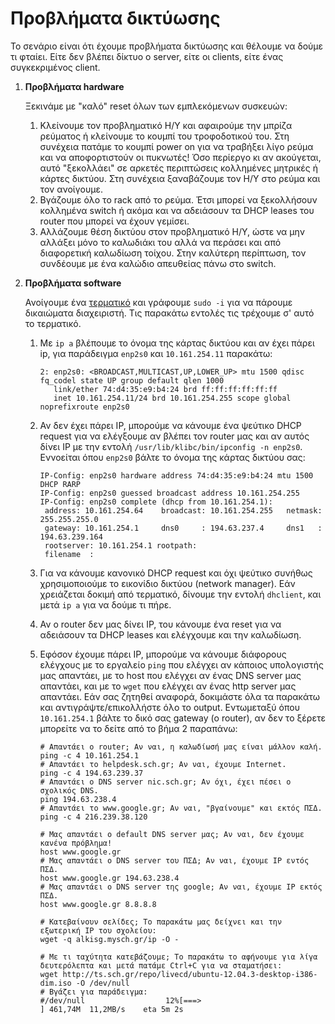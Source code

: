 # Προβλήματα δικτύωσης

Το σενάριο είναι ότι έχουμε προβλήματα δικτύωσης και θέλουμε να δούμε τι φταίει. Είτε δεν βλέπει δίκτυο ο server, είτε οι clients, είτε ένας συγκεκριμένος client.

1.  **Προβλήματα hardware**

    Ξεκινάμε με "καλό" reset όλων των εμπλεκόμενων συσκευών:

    1.  Κλείνουμε τον προβληματικό Η/Υ και αφαιρούμε την μπρίζα ρεύματος ή
        κλείνουμε το κουμπί του τροφοδοτικού του. Στη συνέχεια πατάμε το κουμπί
        power on για να τραβήξει λίγο ρεύμα και να αποφορτιστούν οι πυκνωτές!
        Όσο περίεργο κι αν ακούγεται, αυτό "ξεκολλάει" σε αρκετές περιπτώσεις
        κολλημένες μητρικές ή κάρτες δικτύου. Στη συνέχεια ξαναβάζουμε τον Η/Υ
        στο ρεύμα και τον ανοίγουμε.
    2.  Βγάζουμε όλο το rack από το ρεύμα. Έτσι μπορεί να ξεκολλήσουν κολλημένα
        switch ή ακόμα και να αδειάσουν τα DHCP leases του router που μπορεί να
        έχουν γεμίσει.
    3.  Αλλάζουμε θέση δικτύου στον προβληματικό Η/Υ, ώστε να μην αλλάξει μόνο
        το καλωδιάκι του αλλά να περάσει και από διαφορετική καλωδίωση τοίχου.
        Στην καλύτερη περίπτωση, τον συνδέουμε με ένα καλώδιο απευθείας πάνω
        στο switch.

2.  **Προβλήματα software**

    Ανοίγουμε ένα [τερματικό](../../glossary/index.md#terminal) και γράφουμε `sudo -i` για να πάρουμε δικαιώματα διαχειριστή. Τις παρακάτω εντολές τις τρέχουμε σ' αυτό το τερματικό.

    1.  Με `ip a` βλέπουμε το όνομα της κάρτας δικτύου και αν έχει πάρει ip,
        για παράδειγμα `enp2s0` και `10.161.254.11` παρακάτω:

        ```text title="~# ip a"
        2: enp2s0: <BROADCAST,MULTICAST,UP,LOWER_UP> mtu 1500 qdisc fq_codel state UP group default qlen 1000
           link/ether 74:d4:35:e9:b4:24 brd ff:ff:ff:ff:ff:ff
           inet 10.161.254.11/24 brd 10.161.254.255 scope global noprefixroute enp2s0
        ```

    2.  Αν δεν έχει πάρει IP, μπορούμε να κάνουμε ένα ψεύτικο DHCP request για
        να ελέγξουμε αν βλέπει τον router μας και αν αυτός δίνει IP με την
        εντολή  `/usr/lib/klibc/bin/ipconfig -n enp2s0`. Εννοείται όπου
        `enp2s0` βάλτε το όνομα της κάρτας δικτύου σας:

        ```text title="~# /usr/lib/klibc/bin/ipconfig -n enp2s0"
        IP-Config: enp2s0 hardware address 74:d4:35:e9:b4:24 mtu 1500 DHCP RARP
        IP-Config: enp2s0 guessed broadcast address 10.161.254.255
        IP-Config: enp2s0 complete (dhcp from 10.161.254.1):
         address: 10.161.254.64    broadcast: 10.161.254.255   netmask: 255.255.255.0
         gateway: 10.161.254.1     dns0     : 194.63.237.4     dns1   : 194.63.239.164
         rootserver: 10.161.254.1 rootpath:
         filename  :
        ```

    3.  Για να κάνουμε κανονικό DHCP request και όχι ψεύτικο συνήθως
        χρησιμοποιούμε το εικονίδιο δικτύου (network manager). Εάν χρειάζεται
        δοκιμή από τερματικό, δίνουμε την εντολή `dhclient`, και μετά `ip a`
        για να δούμε τι πήρε.
    4.  Αν ο router δεν μας δίνει IP, του κάνουμε ένα reset για να αδειάσουν τα
        DHCP leases και ελέγχουμε και την καλωδίωση.
    5.  Εφόσον έχουμε πάρει IP, μπορούμε να κάνουμε διάφορους ελέγχους με το
        εργαλείο `ping` που ελέγχει αν κάποιος υπολογιστής μας απαντάει, με το
        host που ελέγχει αν ένας DNS server μας απαντάει, και με το `wget` που
        ελέγχει αν ένας http server μας απαντάει. Εάν σας ζητηθεί αναφορά,
        δοκιμάστε όλα τα παρακάτω και αντιγράψτε/επικολλήστε όλο το output.
        Εντωμεταξύ όπου `10.161.254.1` βάλτε το δικό σας gateway (ο router), αν
        δεν το ξέρετε μπορείτε να το δείτε από το βήμα 2 παραπάνω:

        ```shell-session
        # Απαντάει ο router; Αν ναι, η καλωδίωσή μας είναι μάλλον καλή.
        ping -c 4 10.161.254.1
        # Απαντάει το helpdesk.sch.gr; Αν ναι, έχουμε Internet.
        ping -c 4 194.63.239.37
        # Απαντάει ο DNS server nic.sch.gr; Αν όχι, έχει πέσει ο σχολικός DNS.
        ping 194.63.238.4
        # Απαντάει το www.google.gr; Αν ναι, "βγαίνουμε" και εκτός ΠΣΔ.
        ping -c 4 216.239.38.120

        # Μας απαντάει ο default DNS server μας; Αν ναι, δεν έχουμε κανένα πρόβλημα!
        host www.google.gr
        # Μας απαντάει ο DNS server του ΠΣΔ; Αν ναι, έχουμε IP εντός ΠΣΔ.
        host www.google.gr 194.63.238.4
        # Μας απαντάει ο DNS server της google; Αν ναι, έχουμε IP εκτός ΠΣΔ.
        host www.google.gr 8.8.8.8

        # Κατεβαίνουν σελίδες; Το παρακάτω μας δείχνει και την εξωτερική IP του σχολείου:
        wget -q alkisg.mysch.gr/ip -O -

        # Με τι ταχύτητα κατεβάζουμε; Το παρακάτω το αφήνουμε για λίγα δευτερόλεπτα και μετά πατάμε Ctrl+C για να σταματήσει:
        wget http://ts.sch.gr/repo/livecd/ubuntu-12.04.3-desktop-i386-dim.iso -O /dev/null
        # Βγάζει για παράδειγμα:
        #/dev/null                  12%[===>                                  ] 461,74M  11,2MB/s    eta 5m 2s
        ```
